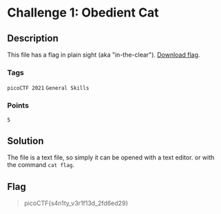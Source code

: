# Challenge 1: Obedient Cat

## Description

This file has a flag in plain sight (aka "in-the-clear"). [Download flag](https://mercury.picoctf.net/static/0e428b2db9788d31189329bed089ce98/flag).

### Tags

`picoCTF 2021` `General Skills`

### Points

`5`

## Solution

The file is a text file, so simply it can be opened with a text editor. or with the command `cat flag`.

## Flag

> picoCTF{s4n1ty_v3r1f13d_2fd6ed29}
